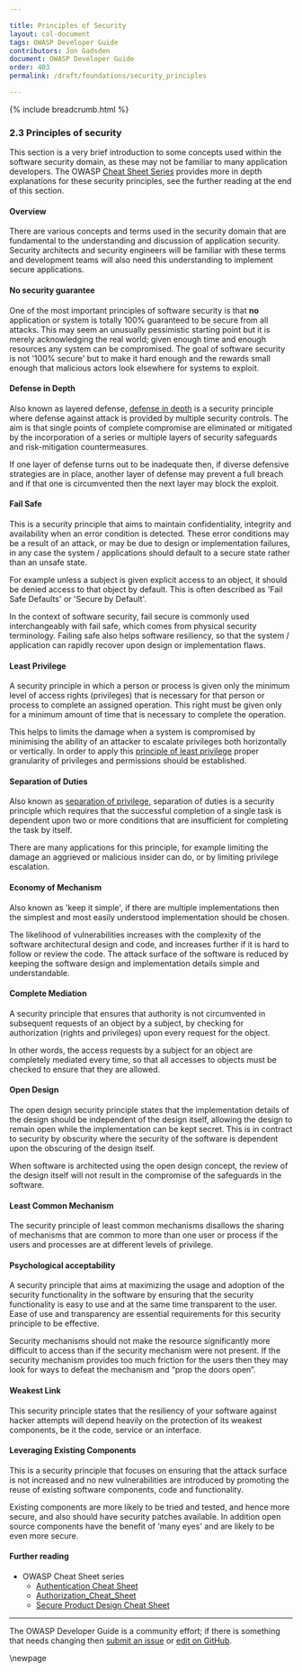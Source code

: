 ```yaml
---

title: Principles of Security
layout: col-document
tags: OWASP Developer Guide
contributors: Jon Gadsden
document: OWASP Developer Guide
order: 403
permalink: /draft/foundations/security_principles

---
```


{% include breadcrumb.html %}

### 2.3 Principles of security

This section is a very brief introduction to some concepts used within the software security domain,
as these may not be familiar to many application developers.
The OWASP [Cheat Sheet Series][cheat] provides more in depth explanations for these security principles,
see the further reading at the end of this section.

#### Overview

There are various concepts and terms used in the security domain that are fundamental
to the understanding and discussion of application security.
Security architects and security engineers will be familiar with these terms and development teams
will also need this understanding to implement secure applications.

#### No security guarantee

One of the most important principles of software security is that **no** application or system is totally
100% guaranteed to be secure from all attacks. This may seem an unusually pessimistic starting point
but it is merely acknowledging the real world; given enough time and enough resources any system can be compromised.
The goal of software security is not '100% secure' but to make it hard enough and the rewards small enough
that malicious actors look elsewhere for systems to exploit.

#### Defense in Depth

Also known as layered defense, [defense in depth][did] is a security principle where defense against attack
is provided by multiple security controls.
The aim is that single points of complete compromise are eliminated or mitigated
by the incorporation of a series or multiple layers of security safeguards and risk-mitigation countermeasures.

If one layer of defense turns out to be inadequate then, if diverse defensive strategies are in place,
another layer of defense may prevent a full breach and if that one is circumvented then
the next layer may block the exploit.

#### Fail Safe

This is a security principle that aims to maintain confidentiality, integrity and availability
when an error condition is detected.
These error conditions may be a result of an attack, or may be due to design or implementation failures,
in any case the system / applications should default to a secure state rather than an unsafe state.

For example unless a subject is given explicit access to an object,
it should be denied access to that object by default.
This is often described as 'Fail Safe Defaults' or 'Secure by Default'.

In the context of software security, fail secure is commonly used interchangeably with fail safe,
which comes from physical security terminology.
Failing safe also helps software resiliency, so that the system / application can rapidly recover
upon design or implementation flaws.

#### Least Privilege

A security principle in which a person or process is given only the minimum level of access rights (privileges)
that is necessary for that person or process to complete an assigned operation.
This right must be given only for a minimum amount of time that is necessary to complete the operation.

This helps to limits the damage when a system is compromised by minimising the ability of an attacker
to escalate privileges both horizontally or vertically.
In order to apply this [principle of least privilege][elp] proper granularity
of privileges and permissions should be established.

#### Separation of Duties

Also known as [separation of privilege][sop], separation of duties is a security principle which requires that
the successful completion of a single task
is dependent upon two or more conditions that are insufficient for completing the task by itself.

There are many applications for this principle,
for example limiting the damage an aggrieved or malicious insider can do, or by limiting privilege escalation.

#### Economy of Mechanism

Also known as 'keep it simple', if there are multiple implementations then the simplest
and most easily understood implementation should be chosen.

The likelihood of vulnerabilities increases with the complexity of the software architectural design and code,
and increases further if it is hard to follow or review the code.
The attack surface of the software is reduced by keeping the software design
and implementation details simple and understandable.

#### Complete Mediation

A security principle that ensures that authority is not circumvented in subsequent requests of an object by a subject,
by checking for authorization (rights and privileges) upon every request for the object.

In other words, the access requests by a subject for an object are completely mediated every time,
so that all accesses to objects must be checked to ensure that they are allowed.

#### Open Design

The open design security principle states that the implementation details of the design
should be independent of the design itself,
allowing the design to remain open while the implementation can be kept secret.
This is in contract to security by obscurity where the security of the software
is dependent upon the obscuring of the design itself.

When software is architected using the open design concept,
the review of the design itself will not result in the compromise of the safeguards in the software.

#### Least Common Mechanism

The security principle of least common mechanisms disallows the sharing of mechanisms that are common
to more than one user or process if the users and processes are at different levels of privilege.

#### Psychological acceptability

A security principle that aims at maximizing the usage and adoption of the security functionality in the software
by ensuring that the security functionality is easy to use and at the same time transparent to the user.
Ease of use and transparency are essential requirements for this security principle to be effective.

Security mechanisms should not make the resource significantly more difficult to access
than if the security mechanism were not present.
If the security mechanism provides too much friction for the users then they may look for ways
to defeat the mechanism and “prop the doors open”.

#### Weakest Link

This security principle states that the resiliency of your software against hacker attempts will depend heavily
on the protection of its weakest components, be it the code, service or an interface.

#### Leveraging Existing Components

This is a security principle that focuses on ensuring that the attack surface is not increased
and no new vulnerabilities are introduced by promoting the reuse of existing
software components, code and functionality.

Existing components are more likely to be tried and tested, and hence more secure,
and also should have security patches available.
In addition open source components have the benefit of 'many eyes' and are likely to be even more secure.

#### Further reading

* OWASP Cheat Sheet series
  * [Authentication Cheat Sheet][ancs]
  * [Authorization_Cheat_Sheet][azcs]
  * [Secure Product Design Cheat Sheet][spdcs]

----

The OWASP Developer Guide is a community effort; if there is something that needs changing
then [submit an issue][issue0403] or [edit on GitHub][edit0403].

[ancs]: https://cheatsheetseries.owasp.org/cheatsheets/Authentication_Cheat_Sheet.html
[azcs]: https://cheatsheetseries.owasp.org/cheatsheets/Authorization_Cheat_Sheet.html
[cheat]: https://owasp.org/www-project-cheat-sheets/
[did]: https://cheatsheetseries.owasp.org/cheatsheets/Secure_Product_Design_Cheat_Sheet.html#2-the-principle-of-defense-in-depth
[issue0403]: https://github.com/OWASP/www-project-developer-guide/issues/new?labels=enhancement&template=request.md&title=Update:%2004-foundations/03-security-principles
[elp]: https://cheatsheetseries.owasp.org/cheatsheets/Authorization_Cheat_Sheet.html#enforce-least-privileges
[edit0403]: https://github.com/OWASP/www-project-developer-guide/blob/main/draft/04-foundations/03-security-principles.md
[sop]: https://cheatsheetseries.owasp.org/cheatsheets/Secure_Product_Design_Cheat_Sheet.html#1-the-principle-of-least-privilege-and-separation-of-duties
[spdcs]: https://cheatsheetseries.owasp.org/cheatsheets/Secure_Product_Design_Cheat_Sheet.html

\newpage
